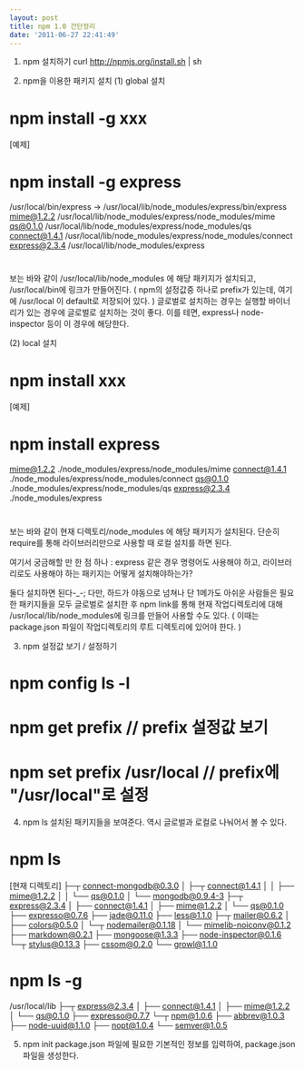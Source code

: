 ```yaml
---
layout: post
title: npm 1.0 간단정리
date: '2011-06-27 22:41:49'
---
```


1. npm 설치하기
curl http://npmjs.org/install.sh | sh

2. npm을 이용한 패키지 설치
(1) global 설치

# npm install -g xxx

[예제]
# npm install -g express
/usr/local/bin/express -&gt; /usr/local/lib/node_modules/express/bin/express
mime@1.2.2 /usr/local/lib/node_modules/express/node_modules/mime
qs@0.1.0 /usr/local/lib/node_modules/express/node_modules/qs
connect@1.4.1 /usr/local/lib/node_modules/express/node_modules/connect
express@2.3.4 /usr/local/lib/node_modules/express
#

보는 바와 같이 /usr/local/lib/node_modules 에 해당 패키지가 설치되고, /usr/local/bin에 링크가 만들어진다.
( npm의 설정값중 하나로 prefix가 있는데, 여기에 /usr/local 이 default로 저장되어 있다. )
글로벌로 설치하는 경우는 실행할 바이너리가 있는 경우에 글로벌로 설치하는 것이 좋다.
이를 테면, express나 node-inspector 등이 이 경우에 해당한다.

(2) local 설치
# npm install xxx

[예제]
# npm install express
mime@1.2.2 ./node_modules/express/node_modules/mime
connect@1.4.1 ./node_modules/express/node_modules/connect
qs@0.1.0 ./node_modules/express/node_modules/qs
express@2.3.4 ./node_modules/express
#

보는 바와 같이 현재 디렉토리/node_modules 에 해당 패키지가 설치된다. 
단순히 require를 통해 라이브러리만으로 사용할 때 로컬 설치를 하면 된다.

여기서 궁금해할 만 한 점 하나 : 
express 같은 경우 명령어도 사용해야 하고, 라이브러리로도 사용해야 하는 패키지는 어떻게 설치해야하는가?

둘다 설치하면 된다-_-;
다만, 하드가 야동으로 넘쳐나 단 1메가도 아쉬운 사람들은 필요한 패키지들을 모두 글로벌로 설치한 후 npm link를 통해 현재 작업디렉토리에 대해 /usr/local/lib/node_modules에 링크를 만들어 사용할 수도 있다. 
( 이때는 package.json 파일이 작업디렉토리의 루트 디렉토리에 있어야 한다. )

3. npm 설정값 보기 / 설정하기

# npm config ls -l
# npm get prefix  // prefix 설정값 보기
# npm set prefix /usr/local  // prefix에 "/usr/local"로 설정


4. npm ls
설치된 패키지들을 보여준다. 역시 글로벌과 로컬로 나눠어서 볼 수 있다.

# npm ls
[현재 디렉토리]
├─┬ connect-mongodb@0.3.0 
│ ├─┬ connect@1.4.1 
│ │ ├── mime@1.2.2 
│ │ └── qs@0.1.0 
│ └── mongodb@0.9.4-3 
├─┬ express@2.3.4 
│ ├── connect@1.4.1 
│ ├── mime@1.2.2 
│ └── qs@0.1.0 
├── expresso@0.7.6 
├── jade@0.11.0 
├── less@1.1.0 
├─┬ mailer@0.6.2 
│ ├── colors@0.5.0 
│ └─┬ nodemailer@0.1.18 
│   └── mimelib-noiconv@0.1.2 
├── markdown@0.2.1 
├── mongoose@1.3.3 
├── node-inspector@0.1.6 
└─┬ stylus@0.13.3 
  ├── cssom@0.2.0 
  └── growl@1.1.0 

# npm ls -g
/usr/local/lib
├─┬ express@2.3.4 
│ ├── connect@1.4.1 
│ ├── mime@1.2.2 
│ └── qs@0.1.0 
├── expresso@0.7.7 
└─┬ npm@1.0.6 
  ├── abbrev@1.0.3 
  ├── node-uuid@1.1.0 
  ├── nopt@1.0.4 
  └── semver@1.0.5 


5. npm init
package.json 파일에 필요한 기본적인 정보를 입력하여, package.json 파일을 생성한다.

